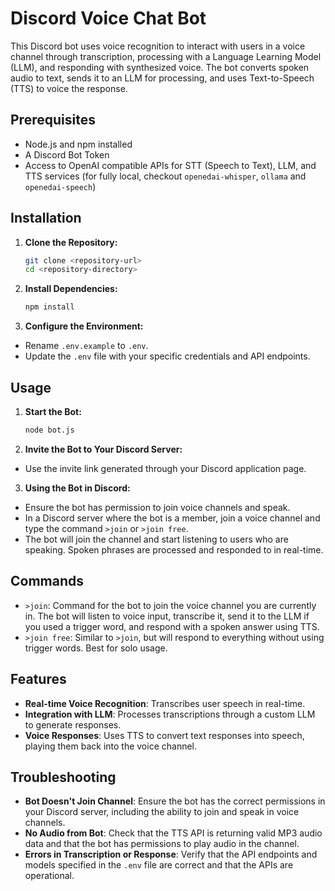 # Discord Voice Chat Bot

This Discord bot uses voice recognition to interact with users in a voice channel through transcription, processing with a Language Learning Model (LLM), and responding with synthesized voice. The bot converts spoken audio to text, sends it to an LLM for processing, and uses Text-to-Speech (TTS) to voice the response.

## Prerequisites

- Node.js and npm installed
- A Discord Bot Token
- Access to OpenAI compatible APIs for STT (Speech to Text), LLM, and TTS services (for fully local, checkout `openedai-whisper`, `ollama` and `openedai-speech`)

## Installation

1. **Clone the Repository:**
   ```bash
   git clone <repository-url>
   cd <repository-directory>
   ```

2. **Install Dependencies:**
   ```bash
   npm install
   ```

3. **Configure the Environment:**
- Rename `.env.example` to `.env`.
- Update the `.env` file with your specific credentials and API endpoints.

## Usage
1. **Start the Bot:**
   ```bash
   node bot.js
   ```

2. **Invite the Bot to Your Discord Server:**
- Use the invite link generated through your Discord application page.

3. **Using the Bot in Discord:**
- Ensure the bot has permission to join voice channels and speak.
- In a Discord server where the bot is a member, join a voice channel and type the command `>join` or `>join free`.
- The bot will join the channel and start listening to users who are speaking. Spoken phrases are processed and responded to in real-time.

## Commands
- `>join`: Command for the bot to join the voice channel you are currently in. The bot will listen to voice input, transcribe it, send it to the LLM if you used a trigger word, and respond with a spoken answer using TTS.
- `>join free`: Similar to `>join`, but will respond to everything without using trigger words. Best for solo usage.

## Features
- **Real-time Voice Recognition**: Transcribes user speech in real-time.
- **Integration with LLM**: Processes transcriptions through a custom LLM to generate responses.
- **Voice Responses**: Uses TTS to convert text responses into speech, playing them back into the voice channel.

## Troubleshooting
- **Bot Doesn't Join Channel**: Ensure the bot has the correct permissions in your Discord server, including the ability to join and speak in voice channels.
- **No Audio from Bot**: Check that the TTS API is returning valid MP3 audio data and that the bot has permissions to play audio in the channel.
- **Errors in Transcription or Response**: Verify that the API endpoints and models specified in the `.env` file are correct and that the APIs are operational.